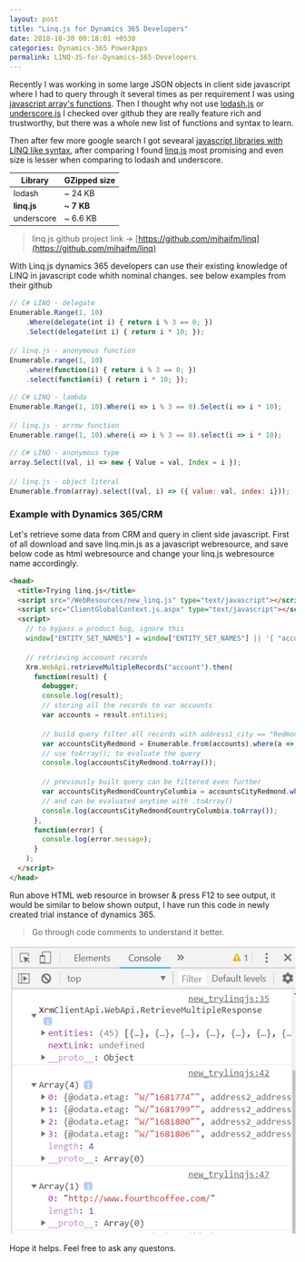 ```yaml
---
layout: post
title: "Linq.js for Dynamics 365 Developers"
date: 2018-10-30 00:18:01 +0530
categories: Dynamics-365 PowerApps
permalink: LINQ-JS-for-Dynamics-365-Developers
---
```


Recently I was working in some large JSON objects in client side javascript where I had to query through it several times as per requirement I was using [javascript array's functions](https://developer.mozilla.org/en-US/docs/Web/JavaScript/Reference/Global_Objects/Array/prototype). Then I thought why not use [lodash.js](https://github.com/lodash/lodash/) or [underscore.js](https://github.com/jashkenas/underscore) I checked over github they are really feature rich and trustworthy, but there was a whole new list of functions and syntax to learn.

Then after few more google search I got sevearal [javascript libraries with LINQ like syntax](https://dzone.com/articles/5-linq-javascript-libraries), after comparing I found [linq.js](https://github.com/mihaifm/linq) most promising and even size is lesser when comparing to lodash and underscore.

Library     | GZipped size 
----------  | ------------
lodash      | ~ 24 KB 
**linq.js** | **~ 7 KB** 
underscore  | ~ 6.6 KB

> linq.js github project link -> [https://github.com/mihaifm/linq](https://github.com/mihaifm/linq)

With Linq.js dynamics 365 developers can use their existing knowledge of LINQ in javascript code whith nominal changes. see below examples from their github 

```js
// C# LINQ - delegate
Enumerable.Range(1, 10)
    .Where(delegate(int i) { return i % 3 == 0; })
    .Select(delegate(int i) { return i * 10; });

// linq.js - anonymous function
Enumerable.range(1, 10)
    .where(function(i) { return i % 3 == 0; })
    .select(function(i) { return i * 10; });
```

```js
// C# LINQ - lambda
Enumerable.Range(1, 10).Where(i => i % 3 == 0).Select(i => i * 10);

// linq.js - arrow function
Enumerable.range(1, 10).where(i => i % 3 == 0).select(i => i * 10);
```

```js
// C# LINQ - anonymous type
array.Select((val, i) => new { Value = val, Index = i });

// linq.js - object literal
Enumerable.from(array).select((val, i) => ({ value: val, index: i}));
```

### Example with Dynamics 365/CRM

Let's retrieve some data from CRM and query in client side javascript. First of all download and save linq.min.js as a javascript webresource, and save below code as html webresource and change your linq.js webresource name accordingly.

```html
<head>
  <title>Trying linq.js</title>
  <script src="/WebResources/new_linq.js" type="text/javascript"></script>
  <script src="ClientGlobalContext.js.aspx" type="text/javascript"></script>
  <script>
    // to bypass a product bug, ignore this
    window["ENTITY_SET_NAMES"] = window["ENTITY_SET_NAMES"] || '{ "account" : "accounts"}';
    
    // retrieving accoount records
    Xrm.WebApi.retrieveMultipleRecords("account").then(
      function(result) {
        debugger;
        console.log(result);
        // storing all the records to var accounts 
        var accounts = result.entities;
    
        // build query filter all records with address1_city == "Redmond"
        var accountsCityRedmond = Enumerable.from(accounts).where(a => a.address1_city == "Redmond");
        // use toArray(); to evaluate the query
        console.log(accountsCityRedmond.toArray());
        
        // previously built query can be filtered even further
        var accountsCityRedmondCountryColumbia = accountsCityRedmond.where(a => a.address1_country == "Columbia").select(w => w.websiteurl);
        // and can be evaluated anytime with .toArray()
        console.log(accountsCityRedmondCountryColumbia.toArray());
      },
      function(error) {
        console.log(error.message);
      }
    );
  </script>
</head>
```

 Run above HTML web resource in browser & press F12 to see output, it would be similar to below shown output, I have run this code in newly created trial instance of dynamics 365.

> Go through code comments to understand it better.

![output](assets/2018-10-30/output.png)

Hope it helps. Feel free to ask any questons.
